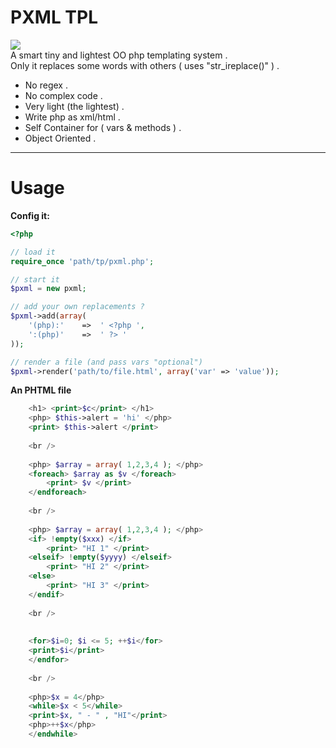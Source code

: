 PXML TPL
==========
<img src="http://placehold.it/500/146/fff/&text=PXML" /> <br />
A smart tiny and lightest OO php templating system . <br />
Only it replaces some words with others ( uses "str_ireplace()" ) . <br />
- No regex . <br />
- No complex code . <br />
- Very light (the lightest) . <br />
- Write php as xml/html . <br />
- Self Container for ( vars & methods ) . <br />
- Object Oriented . <br />

***

Usage
=========

**Config it:**
```php
<?php

// load it
require_once 'path/tp/pxml.php';

// start it
$pxml = new pxml;

// add your own replacements ?
$pxml->add(array(
    '(php):'    =>  ' <?php ',
    ':(php)'    =>  ' ?> '
));

// render a file (and pass vars "optional")
$pxml->render('path/to/file.html', array('var' => 'value'));

```

**An PHTML file**
```php
    <h1> <print>$c</print> </h1>
    <php> $this->alert = 'hi' </php>
    <print> $this->alert </print>
    
    <br />
    
    <php> $array = array( 1,2,3,4 ); </php>
    <foreach> $array as $v </foreach>
        <print> $v </print>
    </endforeach>
    
    <br />
    
    <php> $array = array( 1,2,3,4 ); </php>
    <if> !empty($xxx) </if>
        <print> "HI 1" </print>
    <elseif> !empty($yyyy) </elseif>
        <print> "HI 2" </print>
    <else> 
        <print> "HI 3" </print>
    </endif>
    
    <br />
    
    
    <for>$i=0; $i <= 5; ++$i</for>
    <print>$i</print>
    </endfor>
    
    <br />
    
    <php>$x = 4</php>
    <while>$x < 5</while>
    <print>$x, " - " , "HI"</print>
    <php>++$x</php>
    </endwhile>
```
